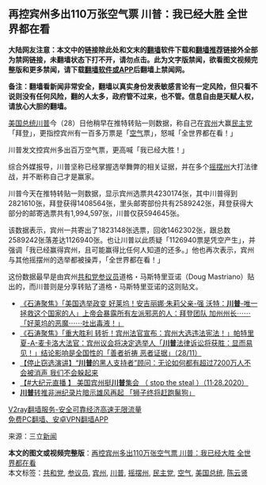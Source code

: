  <h2>再控宾州多出110万张空气票 川普：我已经大胜 全世界都在看</h2> <p class="notice"><b>大陆网友注意：本文中的链接除此处和文末的<a href="https://github.com/bannedbook/fanqiang" >翻墙</a>软件下载和<a href="https://github.com/killgcd/justmysocks/blob/master/README.md">翻墙推荐</a>链接外全部为禁网链接，未翻墙状态下打不开，请勿点击。此为文字版禁闻，欲看图文视频完整版和更多禁闻，请下载<a href="https://github.com/bannedbook/fanqiang">翻墙软件或APP</a>后翻墙上禁闻网。</p><p>备注：翻墙看新闻非常安全，翻墙以真实身份发表敏感言论有一定风险，但只看不说则没有任何风险，翻的人太多，政府管不过来，也不管。信息自由是天赋人权，请放心大胆的翻墙。</b></p>  <div class="entry"> <p><a href="https://www.bannedbook.org/bnews/tag/%e7%be%8e%e5%9b%bd%e6%80%bb%e7%bb%9f/" class="st_tag internal_tag" rel="tag" title="标签 美国总统 下的日志">美国总统</a><a href="https://www.bannedbook.org/bnews/tag/%e5%b7%9d%e6%99%ae/" class="st_tag internal_tag" rel="tag" title="标签 川普 下的日志">川普</a>今（28）日他稍早在推特转贴一则数据，称自己在<a href="https://www.bannedbook.org/bnews/tag/%E5%AE%BE%E5%B7%9E/" class="st_tag internal_tag" rel="tag" title="标签 宾州 下的日志">宾州</a>大赢<a href="https://www.bannedbook.org/bnews/tag/%e6%b0%91%e4%b8%bb%e5%85%9a/" class="st_tag internal_tag" rel="tag" title="标签 民主党 下的日志">民主党</a>「拜登」，更指控宾州有一百多万票是「<a href="https://www.bannedbook.org/bnews/tag/%E7%A9%BA%E6%B0%94/" class="st_tag internal_tag" rel="tag" title="标签 空气 下的日志">空气</a>票」，怒喊「全世界都在看！」</p> <p>川普发文控宾州多出百万空气票，更高喊「我已经大胜！」</p> <p>综合外媒报导，川普坚称已经掌握选举舞弊的相关证据，并在多个<a href="https://www.bannedbook.org/bnews/tag/%E6%91%87%E6%91%86%E5%B7%9E/" class="st_tag internal_tag" rel="tag" title="标签 摇摆州 下的日志">摇摆州</a>大打法律战，并不断称自己才是赢家。</p> <p>川普今天在推特转贴一则数据，显示宾州选票共4230174张，其中川普得到2821610张，拜登获得1408564张，里头邮寄部份共有2589242张，拜登获得大部分的邮寄选票共有1,994,597张，川普仅获594645张。</p>  <p>该数据表示，宾州一共寄出了1823148张选票，回收1462302张，跟总数2589242张落差达1126940张。也让川普以此质疑「1126940票是凭空产生」，并强调「我已经赢得宾州，且可能赢得比任何人知道的还多。」他也再次表示，宾州与其他摇摆州的选举都被操弄，「全世界都在看！」</p> <p>这份数据最早是由宾州<a href="https://www.bannedbook.org/bnews/tag/%e5%85%b1%e5%92%8c%e5%85%9a/" class="st_tag internal_tag" rel="tag" title="标签 共和党 下的日志">共和党</a><a href="https://www.bannedbook.org/bnews/tag/%e5%8f%82%e8%ae%ae%e5%91%98/" class="st_tag internal_tag" rel="tag" title="标签 参议员 下的日志">参议员</a>道格・马斯特里亚诺（Doug Mastriano）贴出的，而川普则是分享转贴了道格・马斯特里亚诺的这则贴文。</p> <ul class='op-related-articles' title='相关阅读'> <li><a href='https://www.bannedbook.org/bnews/bannedvideo/20201129/1438887.html' target='_blank'>《石涛聚焦》「美国选举政变 好莱坞！安吉丽娜·朱莉父亲-强 沃特：<b>川普</b>-唯一拯救这个国家的人」上帝会暴露所有左派邪恶的人：拜登团队 加州州长⋯⋯「好莱坞的恶魔⋯⋯吐出毒液！」</a></li> <li><a href='https://www.bannedbook.org/bnews/bannedvideo/20201129/1438886.html' target='_blank'>《石涛聚焦》「重大胜利 转折！宾州法官宣布：宾州大选违法宪法！」帕特里夏-A-麦卡洛大法官：宾州议会将决定选举人「<b>川普</b>法律诉讼将获胜：显而易见！」结论影响是全国性的「善者祈祷 恶者证据」（28/11）</a></li> <li><a href='https://www.bannedbook.org/bnews/bannedvideo/20201129/1438883.html' target='_blank'>【停止窃选演讲】“<b>川普</b>的黑人支持者”顾问：无论如何都有超过7200万人不会被消声 我们不会躲起来</a></li> <li><a href='https://www.bannedbook.org/bnews/bannedvideo/20201129/1438880.html' target='_blank'>【#大纪元直播 】 美国宾州挺<b>川普</b>集会 （ stop the steal ）（11·28.2020）</a></li> <li><a href='https://www.bannedbook.org/bnews/cnnews/20201129/1438873.html' target='_blank'><b>川普</b>转推非洲纪录片暗示雄风再起 「狮子终将赶跑鬣狗」</a></li> </ul> <p class="texttj"> <a href="https://www.bannedbook.org/forum23/topic22702.html" target="_blank">V2ray翻墙服务-安全可靠经济高速无限流量</a><br/> <a href="https://github.com/bannedbook/fanqiang/wiki/%E7%A6%81%E9%97%BB%E7%BD%91%E5%AE%89%E5%8D%93%E7%BF%BB%E5%A2%99%E6%96%B0%E9%97%BBAPP" target="_blank">免费PC翻墙、安卓VPN翻墙APP</a></p><p> 来源：三立<span class='wp_keywordlink_affiliate'><a href="https://www.bannedbook.org/" title="新闻">新闻</a></span> </p><a name='sharetosocial'></a>       <div><b>本文的图文或视频完整版</b>：<a href='https://www.bannedbook.org/bnews/topimagenews/20201129/1438889.html'>再控宾州多出110万张空气票 川普：我已经大胜 全世界都在看</a></div>  </div><!--END ENTRY--> <div class="postfooter"> <div>本文标签：<a href="https://www.bannedbook.org/bnews/tag/%e5%85%b1%e5%92%8c%e5%85%9a/" rel="tag">共和党</a>, <a href="https://www.bannedbook.org/bnews/tag/%e5%8f%82%e8%ae%ae%e5%91%98/" rel="tag">参议员</a>, <a href="https://www.bannedbook.org/bnews/tag/%E5%AE%BE%E5%B7%9E/" rel="tag">宾州</a>, <a href="https://www.bannedbook.org/bnews/tag/%e5%b7%9d%e6%99%ae/" rel="tag">川普</a>, <a href="https://www.bannedbook.org/bnews/tag/%E6%91%87%E6%91%86%E5%B7%9E/" rel="tag">摇摆州</a>, <a href="https://www.bannedbook.org/bnews/tag/%e6%b0%91%e4%b8%bb%e5%85%9a/" rel="tag">民主党</a>, <a href="https://www.bannedbook.org/bnews/tag/%E7%A9%BA%E6%B0%94/" rel="tag">空气</a>, <a href="https://www.bannedbook.org/bnews/tag/%e7%be%8e%e5%9b%bd%e6%80%bb%e7%bb%9f/" rel="tag">美国总统</a>, <a href="https://www.bannedbook.org/bnews/tag/%e9%99%88%e4%ba%91%e8%b4%a4/" rel="tag">陈云贤</a></div>  </div><!--END POSTFOOTER--> 